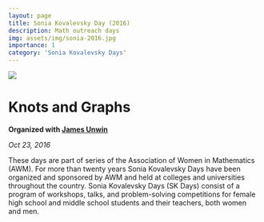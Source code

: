 ```yaml
---
layout: page
title: Sonia Kovalevsky Day (2016)
description: Math outreach days
img: assets/img/sonia-2016.jpg
importance: 1
category: 'Sonia Kovalevsky Days'
---
```


![]({{site.baseurl}}/assets/img/sonia-2016.jpg)

# Knots and Graphs

**Organized with [James Unwin](http://unwin.people.uic.edu/James_Unwin.html)**

*Oct 23, 2016*

These days are part of series of the Association of Women in Mathematics (AWM). For more than twenty years Sonia Kovalevsky Days have been organized and sponsored by AWM and held at colleges and universities throughout the country. Sonia Kovalevsky Days (SK Days) consist of a program of workshops, talks, and problem-solving competitions for female high school and middle school students and their teachers, both women and men. 


